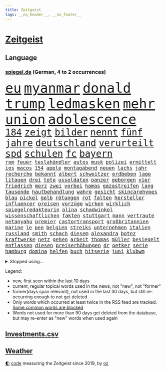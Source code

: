 ```yaml
---
title: Zeitgeist
tags: __no_header__, __no_footer__
---
```


# [Zeitgeist](https://oliz.io/zeitgeist/)

## Language

<h3><a href="https://www.spiegel.de" target="_blank">spiegel.de</a> (German, 4 to 2 occurrences)</h3>
<p style="font-family:monospace">
<span style="font-size:32pt"><a href="news_links.html#eu" class="current">eu</a></span>
<span style="font-size:32pt"><a href="news_links.html#myanmar" class="current">myanmar</a></span>
<span style="font-size:32pt"><a href="news_links.html#donald" class="current">donald</a></span>
<span style="font-size:32pt"><a href="news_links.html#trump" class="current">trump</a></span>
<span style="font-size:32pt"><a href="news_links.html#ledmasken" class="current">ledmasken</a></span>
<span style="font-size:32pt"><a href="news_links.html#mehr" class="current">mehr</a></span>
<span style="font-size:32pt"><a href="news_links.html#union" class="current">union</a></span>
<span style="font-size:32pt"><a href="news_links.html#adolescence" class="new">adolescence</a></span>
<br>
<span style="font-size:22pt"><a href="news_links.html#184" class="new">184</a></span>
<span style="font-size:22pt"><a href="news_links.html#zeigt" class="current">zeigt</a></span>
<span style="font-size:22pt"><a href="news_links.html#bilder" class="current">bilder</a></span>
<span style="font-size:22pt"><a href="news_links.html#nennt" class="current">nennt</a></span>
<span style="font-size:22pt"><a href="news_links.html#fünf" class="current">fünf</a></span>
<span style="font-size:22pt"><a href="news_links.html#jahre" class="current">jahre</a></span>
<span style="font-size:22pt"><a href="news_links.html#deutschland" class="current">deutschland</a></span>
<span style="font-size:22pt"><a href="news_links.html#verurteilt" class="current">verurteilt</a></span>
<span style="font-size:22pt"><a href="news_links.html#spd" class="current">spd</a></span>
<span style="font-size:22pt"><a href="news_links.html#schulen" class="current">schulen</a></span>
<span style="font-size:22pt"><a href="news_links.html#fc" class="current">fc</a></span>
<span style="font-size:22pt"><a href="news_links.html#bayern" class="current">bayern</a></span>
<br>
<span style="font-size:12pt"><a href="news_links.html#rom" class="current">rom</a></span>
<span style="font-size:12pt"><a href="news_links.html#feuer" class="current">feuer</a></span>
<span style="font-size:12pt"><a href="news_links.html#teslahändler" class="new">teslahändler</a></span>
<span style="font-size:12pt"><a href="news_links.html#autos" class="current">autos</a></span>
<span style="font-size:12pt"><a href="news_links.html#musk" class="current">musk</a></span>
<span style="font-size:12pt"><a href="news_links.html#polizei" class="current">polizei</a></span>
<span style="font-size:12pt"><a href="news_links.html#ermittelt" class="current">ermittelt</a></span>
<span style="font-size:12pt"><a href="news_links.html#ios" class="new">ios</a></span>
<span style="font-size:12pt"><a href="news_links.html#macos" class="new">macos</a></span>
<span style="font-size:12pt"><a href="news_links.html#154" class="new">154</a></span>
<span style="font-size:12pt"><a href="news_links.html#apple" class="current">apple</a></span>
<span style="font-size:12pt"><a href="news_links.html#montagabend" class="current">montagabend</a></span>
<span style="font-size:12pt"><a href="news_links.html#neuen" class="current">neuen</a></span>
<span style="font-size:12pt"><a href="news_links.html#lachs" class="current">lachs</a></span>
<span style="font-size:12pt"><a href="news_links.html#jahr" class="current">jahr</a></span>
<span style="font-size:12pt"><a href="news_links.html#recherche" class="current">recherche</a></span>
<span style="font-size:12pt"><a href="news_links.html#bekannt" class="current">bekannt</a></span>
<span style="font-size:12pt"><a href="news_links.html#albert" class="current">albert</a></span>
<span style="font-size:12pt"><a href="news_links.html#schweitzer" class="current">schweitzer</a></span>
<span style="font-size:12pt"><a href="news_links.html#erdbeben" class="current">erdbeben</a></span>
<span style="font-size:12pt"><a href="news_links.html#lage" class="current">lage</a></span>
<span style="font-size:12pt"><a href="news_links.html#litauen" class="current">litauen</a></span>
<span style="font-size:12pt"><a href="news_links.html#drei" class="current">drei</a></span>
<span style="font-size:12pt"><a href="news_links.html#tote" class="current">tote</a></span>
<span style="font-size:12pt"><a href="news_links.html#ussoldaten" class="current">ussoldaten</a></span>
<span style="font-size:12pt"><a href="news_links.html#panzer" class="current">panzer</a></span>
<span style="font-size:12pt"><a href="news_links.html#geborgen" class="current">geborgen</a></span>
<span style="font-size:12pt"><a href="news_links.html#vier" class="current">vier</a></span>
<span style="font-size:12pt"><a href="news_links.html#friedrich" class="current">friedrich</a></span>
<span style="font-size:12pt"><a href="news_links.html#merz" class="current">merz</a></span>
<span style="font-size:12pt"><a href="news_links.html#zwei" class="current">zwei</a></span>
<span style="font-size:12pt"><a href="news_links.html#vorbei" class="current">vorbei</a></span>
<span style="font-size:12pt"><a href="news_links.html#hamas" class="current">hamas</a></span>
<span style="font-size:12pt"><a href="news_links.html#gazastreifen" class="current">gazastreifen</a></span>
<span style="font-size:12pt"><a href="news_links.html#lang" class="current">lang</a></span>
<span style="font-size:12pt"><a href="news_links.html#tausende" class="current">tausende</a></span>
<span style="font-size:12pt"><a href="news_links.html#hautbehandlung" class="new">hautbehandlung</a></span>
<span style="font-size:12pt"><a href="news_links.html#wahre" class="current">wahre</a></span>
<span style="font-size:12pt"><a href="news_links.html#gesicht" class="current">gesicht</a></span>
<span style="font-size:12pt"><a href="news_links.html#skincarehypes" class="new">skincarehypes</a></span>
<span style="font-size:12pt"><a href="news_links.html#blau" class="current">blau</a></span>
<span style="font-size:12pt"><a href="news_links.html#pickel" class="new">pickel</a></span>
<span style="font-size:12pt"><a href="news_links.html#gelb" class="new">gelb</a></span>
<span style="font-size:12pt"><a href="news_links.html#rötungen" class="new">rötungen</a></span>
<span style="font-size:12pt"><a href="news_links.html#rot" class="current">rot</a></span>
<span style="font-size:12pt"><a href="news_links.html#falten" class="current">falten</a></span>
<span style="font-size:12pt"><a href="news_links.html#hersteller" class="current">hersteller</a></span>
<span style="font-size:12pt"><a href="news_links.html#influencer" class="current">influencer</a></span>
<span style="font-size:12pt"><a href="news_links.html#preisen" class="current">preisen</a></span>
<span style="font-size:12pt"><a href="news_links.html#vorzüge" class="new">vorzüge</a></span>
<span style="font-size:12pt"><a href="news_links.html#wirken" class="current">wirken</a></span>
<span style="font-size:12pt"><a href="news_links.html#wirklich" class="current">wirklich</a></span>
<span style="font-size:12pt"><a href="news_links.html#spiegelredakteurin" class="current">spiegelredakteurin</a></span>
<span style="font-size:12pt"><a href="news_links.html#alina" class="new">alina</a></span>
<span style="font-size:12pt"><a href="news_links.html#schadwinkel" class="new">schadwinkel</a></span>
<span style="font-size:12pt"><a href="news_links.html#wissenschaftlichen" class="new">wissenschaftlichen</a></span>
<span style="font-size:12pt"><a href="news_links.html#fakten" class="current">fakten</a></span>
<span style="font-size:12pt"><a href="news_links.html#stuttgart" class="current">stuttgart</a></span>
<span style="font-size:12pt"><a href="news_links.html#mann" class="current">mann</a></span>
<span style="font-size:12pt"><a href="news_links.html#vertraute" class="current">vertraute</a></span>
<span style="font-size:12pt"><a href="news_links.html#netanyahu" class="current">netanyahu</a></span>
<span style="font-size:12pt"><a href="news_links.html#premier" class="current">premier</a></span>
<span style="font-size:12pt"><a href="news_links.html#castortransport" class="new">castortransport</a></span>
<span style="font-size:12pt"><a href="news_links.html#großbritannien" class="current">großbritannien</a></span>
<span style="font-size:12pt"><a href="news_links.html#marine" class="current">marine</a></span>
<span style="font-size:12pt"><a href="news_links.html#le" class="current">le</a></span>
<span style="font-size:12pt"><a href="news_links.html#pen" class="current">pen</a></span>
<span style="font-size:12pt"><a href="news_links.html#belgien" class="current">belgien</a></span>
<span style="font-size:12pt"><a href="news_links.html#streiks" class="current">streiks</a></span>
<span style="font-size:12pt"><a href="news_links.html#unternehmen" class="current">unternehmen</a></span>
<span style="font-size:12pt"><a href="news_links.html#italien" class="current">italien</a></span>
<span style="font-size:12pt"><a href="news_links.html#russland" class="current">russland</a></span>
<span style="font-size:12pt"><a href="news_links.html#smith" class="current">smith</a></span>
<span style="font-size:12pt"><a href="news_links.html#schach" class="current">schach</a></span>
<span style="font-size:12pt"><a href="news_links.html#diesem" class="current">diesem</a></span>
<span style="font-size:12pt"><a href="news_links.html#alexandra" class="new">alexandra</a></span>
<span style="font-size:12pt"><a href="news_links.html#botez" class="new">botez</a></span>
<span style="font-size:12pt"><a href="news_links.html#kraftwerke" class="new">kraftwerke</a></span>
<span style="font-size:12pt"><a href="news_links.html#netz" class="current">netz</a></span>
<span style="font-size:12pt"><a href="news_links.html#gehen" class="current">gehen</a></span>
<span style="font-size:12pt"><a href="news_links.html#arbeit" class="current">arbeit</a></span>
<span style="font-size:12pt"><a href="news_links.html#thomas" class="current">thomas</a></span>
<span style="font-size:12pt"><a href="news_links.html#müller" class="current">müller</a></span>
<span style="font-size:12pt"><a href="news_links.html#besiegelt" class="new">besiegelt</a></span>
<span style="font-size:12pt"><a href="news_links.html#entlassen" class="current">entlassen</a></span>
<span style="font-size:12pt"><a href="news_links.html#diesen" class="current">diesen</a></span>
<span style="font-size:12pt"><a href="news_links.html#preiserhöhungen" class="current">preiserhöhungen</a></span>
<span style="font-size:12pt"><a href="news_links.html#dr" class="new">dr</a></span>
<span style="font-size:12pt"><a href="news_links.html#oetker" class="new">oetker</a></span>
<span style="font-size:12pt"><a href="news_links.html#serie" class="current">serie</a></span>
<span style="font-size:12pt"><a href="news_links.html#hamburg" class="current">hamburg</a></span>
<span style="font-size:12pt"><a href="news_links.html#domina" class="new">domina</a></span>
<span style="font-size:12pt"><a href="news_links.html#helfen" class="current">helfen</a></span>
<span style="font-size:12pt"><a href="news_links.html#buch" class="current">buch</a></span>
<span style="font-size:12pt"><a href="news_links.html#hitserie" class="new">hitserie</a></span>
<span style="font-size:12pt"><a href="news_links.html#juni" class="current">juni</a></span>
<span style="font-size:12pt"><a href="news_links.html#klubwm" class="current">klubwm</a></span>
</p>
<details>
<summary>Stopped using...</summary>
<p class="former" style="font-size:12pt">
einzelne(1621) energien(1621) gezogen(1620) herbst(1620) hundert(1620) programm(1620) wagen(1619) angeklagte(1618) echte(1618) fdpchef(1618) fünfte(1618) wen(1618) 2019(1617) elfmeter(1617) feierte(1617) for(1617) guter(1617) historiker(1617) insgesamt(1617) pflege(1617) bruder(1616) eher(1616) geholt(1616) tschechien(1616) 19(1615) hinaus(1615) sofort(1615) 26(1614) atmosphäre(1614) co₂(1614) höchsten(1614) schlimm(1614) städte(1614) unterstützt(1614) welchem(1614) beispielen(1613) bus(1613) ebenfalls(1613) geboren(1613) kandidaten(1613) kraftvoll(1613) kündigte(1613) schlagzeilen(1613) verbieten(1613) werk(1613) kohle(1612) nahezu(1612) berg(1611) gemeinsamen(1611) messi(1611) spdpolitiker(1611) erlassen(1610) längere(1610) dachte(1609) landen(1609) passt(1609) käufer(1608) rassistische(1608) debakel(1607) deals(1606) kochen(1606) ägypten(1606) lügen(1605) unterstützer(1605) vorstellen(1605) 600(1604) philipp(1604) lücke(1603) problemen(1603) bezahlen(1602) wies(1602) falschen(1601) gaben(1601) affäre(1600) berät(1599) spannungen(1599) 1500(1598) sexuellen(1598) enge(1594) vieles(1594) insassen(1591) fortsetzung(1590) letztes(1590) katholischen(1589) automatisch(1587) beitrag(1585) rettung(1585) informiert(1582) angeboten(1581) schaut(1580) solchen(1578) dramatischen(1577) geblieben(1576) gewarnt(1572) überfall(1571) flug(1569) entspannt(1565) startup(1563) abgegeben(1390) tennisstar(1388) autoren(1341) ausgefallen(1328) schwarz(1308) erhofft(1302) stehlen(1297) haushalt(1287) gehälter(1281) getöteten(1274) entstanden(1262) wichtiges(1246) halbes(1244) ungewöhnliche(1230) bekannteste(1220) fußballs(1209) verabschieden(1184) buschmann(1180) weiten(1168) spielern(1146) verweist(1142) gezwungen(1134) erneuerbare(1100) stabil(1098) eindrücke(1096) eingetroffen(1091) herzen(1085) günstiger(1080) patrick(1080) erlauben(1066) locken(1061) humor(1060) antisemitische(1056) perfekte(1040) ehrt(1034) israelis(1027) verzweiflung(1024) kai(1021) budapest(1019) stockholm(1013) joshua(1010) justizminister(995) zuwanderung(995) partnerin(992) legal(970) chinesen(965) notruf(952) raten(947) professor(939) franz(933) träumt(929) auseinander(919) kollege(907) kompliziert(900) emissionen(899) angreifen(898) asyl(891) lionel(890) auszeichnung(883) mama(880) abbauen(845) böhmermann(843) angriffs(832) fenster(832) game(827) flogen(825) text(824) muster(820) mag(812) überstanden(809) ähnliche(808) heimische(805) fahnder(804) erfolgreiche(797) lebensgefahr(794) zufällig(793) 18jähriger(791) befasst(783) landwirte(782) verschleppt(772) schöner(763) brauche(758) wahlsieger(758) darmstadt(747) diesjährigen(746) gedanken(746) duisburg(739) wendepunkt(734) kreuz(728) erfolgen(725) beides(722) wiederwahl(709) 13jährige(708) staatsschutz(698) staatsbürger(696) tickets(694) getrieben(689) horror(687) spaniens(673) küche(668) bekennt(653) sizilien(648) budget(643) stock(639) zwischenfall(631) zügen(629) schweigt(626) auflösung(625) islamistische(597) sichergestellt(572) jon(567) sperre(565) tvsender(557) generalbundesanwalt(553) achtzigerjahren(550) getöteter(540) herbert(538) belästigt(536) lebende(533) israelischer(527) besetzung(519) bist(514) attentat(513) nahost(504) bundes(501) menschenrechte(498) schlaf(495) rafah(493) perry(487) magic(479) friedlich(477) ehepaar(472) dfl(471) beklagen(464) ruanda(464) leise(459) offensichtlich(453) mindestlohn(452) zurückgekehrt(452) abgeordneter(451) erschoss(450) erfuhr(448) anhebung(445) aufstellen(443) kate(440) rutscht(434) nicole(433) 2006(417) minus(415) sächsische(414) allgegenwärtig(410) jackson(408) substanz(406) hauptdarstellerin(400) verbotene(394) anerkennung(390) fragte(385) zwölfjähriger(385) meisterschaft(384) mount(379) pferde(378) stewart(377) einfacher(375) kostenlosen(375) legten(375) lüge(375) outfits(368) stammen(368) ehen(367) boxen(361) alec(357) baldwin(357) bodo(355) boxer(355) indirekt(354) aktie(351) aufsichtsrat(350) populismus(350) beeindruckende(348) bewerten(348) rekonstruieren(347) 20jähriger(344) ausprobiert(343) entführt(343) gipfel(343) thyssenkrupp(339) locker(336) unseres(336) gesenkt(335) elefanten(334) breitet(330) leuten(330) handwerk(329) figuren(328) oberster(328) spdspitze(322) mau(320) unterstützte(320) schlägen(316) immobilie(312) beweist(311) verbrecher(311) kehren(308) weibchen(308) ego(307) premiers(307) liest(306) geldwäsche(304) heimatstadt(304) späten(304) planten(301) genauen(299) mercedesbenz(299) neueste(297) spanier(296) ausgesagt(295) fdppolitiker(295) befragen(292) hilton(292) gefährliches(291) chris(290) dresdner(287) stehe(286) jubel(285) 200000(284) fußballplatz(282) feinde(280) ordnete(280) christen(279) urteile(272) potenziell(271) gebissen(270) schwangerschaft(268) vielfalt(267) atem(265) koma(264) häusliche(263) feuert(261) gefangen(261) zeug(260) kalt(259) magabewegung(257) oh(257) toben(256) bekamen(255) medikament(253) umstrittenem(249) wahrscheinlicher(249) stabilität(248) attestiert(247) ausländischen(247) baseball(247) erledigt(246) un(245) häufigsten(244) simone(242) steuert(242) wahlerfolg(241) viereinhalb(239) verbracht(238) erdloch(237) atlantik(235) kunstwerk(235) spdabgeordneter(235) zentrales(235) ansehen(234) zwölfjährige(234) grafiken(232) kalkül(232) buckelwal(230) friedliche(230) geurteilt(230) postete(230) abenteuer(229) berechnet(228) elbe(228) feststellen(227) sprengstoff(227) tanzte(227) zukommt(227) ausgestattet(225) gesundheitliche(225) nutze(225) thailändischen(224) allzu(223) riese(221) ermorden(220) lilium(218) streits(218) empfänger(216) einladen(215) versinkt(215) nächstes(213) arnold(212) drückte(212) kunstwerke(211) thesen(211) unterirdische(211) vorgegangen(211) zeitreise(211) hetze(207) satiriker(206) berufliche(202) empfehlung(201) 2011(200) verfasst(200) berger(199) anhaltende(198) witze(198) übernahm(198) hob(197) überrollt(197) container(196) fußballweltverband(196) hassan(196) export(195) bakterien(194) rohstoffen(194) pate(193) parteichefin(192) brasilianischen(191) 55(190) abgefangen(189) müde(188) vereinte(188) bezwingt(187) h(186) kleinkind(185) ratlos(185) 007(184) design(184) gebraucht(184) nochmals(184) alex(183) eilig(183) gefördert(183) asylrecht(182) heidenheim(182) dc(181) kurzerhand(181) prorussische(181) code(180) instrumentalisiert(180) abgeschnitten(179) energiepreise(179) essenziell(179) ihrerseits(179) marktwirtschaft(179) beschimpfte(178) getötete(178) kanzlerkandidaten(177) 71(174) avignon(174) späte(174) übergibt(173) hanau(172) bescheiden(171) erstarken(171) seinerseits(171) absolute(170) carolabrücke(170) ehre(170) kanzlerfrage(170) 95(169) diplomatie(169) vergewaltigungsprozess(169) gesetzlichen(168) schönheitsideale(167) studiert(167) angeschwemmt(166) vertrieb(166) ausgerichtet(165) nachbarländer(165) dominique(164) dunkle(164) fünftel(164) marcel(164) bedrängt(161) briefwahl(161) männchen(161) frische(160) 19jährige(159) fabriken(159) edward(158) königreich(158) lenken(158) cdukanzlerkandidat(157) morgens(157) pendler(157) schrammt(157) regional(156) grünheide(155) teslafabrik(155) dallas(154) fotografieren(154) liveticker(154) raphael(154) unterschiedliche(154) erlaubnis(153) flugobjekte(152) anderswo(151) überwältigt(151) sensible(150) anpassen(149) bedrohte(149) düsteres(149) knochen(149) mcdonald’s(148) dankbarkeit(147) evangelische(147) facebookkonzern(147) nachteil(147) superkraft(146) gestimmt(145) karoline(145) stralsund(144) beschränken(143) unterschrift(143) wünschte(143) gesetzesänderung(142) holocaustüberlebende(142) aires(141) ausfällig(141) buenos(141) exklusiv(138) mehrkosten(138) videospielen(138) glückliche(137) kita(137) manipulieren(137) soziologe(137) zunehmende(137) bundestagsabgeordneten(136) mussolini(136) vereine(136) amerikanischer(135) beispielloser(135) kontakten(134) veranlasste(134) wilson(134) anfühlt(133) tarife(133) gebühren(132) millionenbetrag(132) rüstungsexporte(132) unionskanzlerkandidat(132) fatal(131) gerichtssaal(131) ultimatum(131) gelder(129) offizieller(129) schauspielstar(129) mittagessen(128) unternehmensberater(128) 22jähriger(127) lakers(127) saarbrücken(127) wachsenden(127) zweikampf(127) payne(126) zerschlagen(126) löhne(125) schienen(125) schädlich(125) zugesprochen(125) entlastungen(124) erkältung(124) natobeitritt(124) bush(123) delfine(123) milliardendeal(122) vorbilder(121) bosnien(120) bürgerkriegsland(120) celsius(120) deckt(120) demokratisch(120) wahllokale(120) mikaela(119) shiffrin(119) stressen(119) furcht(118) abzug(117) bannon(117) beschwerde(116) propagandashow(116) riesenslalom(116) cdupolitikerin(115) geldautomatensprenger(115) satt(115) zuschüsse(115) justizministerium(114) nova(114) postet(114) entgleist(113) fraktionschef(112) russlandsanktionen(112) übergabe(112) ansprache(111) make(111) stopfen(111) abkommens(110) lawrow(110) schläge(110) schuh(109) krankheiten(108) strafverfahren(108) people(107) reichinnek(107) schnelligkeit(107) schnellstmöglich(107) anweisung(106) gefängnisstrafe(106) 27jährigen(105) betreuung(105) finanzierte(105) hardliner(105) monica(105) protagonisten(105) verwendung(105) wertvoll(105) fdpgeneralsekretär(104) kassen(104) provokationen(104) unsicheren(104) voranbringen(103) pille(102) purzeln(102) wichtigstes(102) zehntausenden(102) berlinale(101) kleid(101) maue(101) schwacher(101) direktmandate(100) hinterm(100) millionenhöhe(100) neugeborene(100) unrealistisch(100) abschätzen(99) maul(99) schmerz(99) unterseekabel(99) datenkabel(98) schwor(98) 23jährige(97) akuter(97) bergauf(97) ministerien(97) oz(97) veruntreut(97) wohlhabenden(97) christmas(96) conor(96) gegenstand(96) krankenversicherungen(96) popsuperstar(96) verfrüht(96) glatteis(95) rahmen(95) imitieren(94) kalte(94) kardinal(94) komplizen(94) models(94) wintereinbruch(94) klimapolitische(93) vizechef(93) inseln(92) like(92) 65jährigen(91) daheim(91) termine(91) 116(90) notbremse(90) regierenden(90) sorgerecht(90) wunde(90) zugezogen(90) äußeres(90) heimniederlage(89) idioten(89) mandat(89) nachnamen(89) reallöhne(89) rücklagen(89) steel(89) derselben(88) echtzeit(88) geflüchteter(88) sag(88) streng(88) unterfranken(88) wahrnehmen(88) gefolgt(87) machtfrage(87) niederzulegen(87) tausch(87) leichnams(86) neptun(86) rommel(86) unterdrückt(86) zeitweilig(86) erledigen(85) geflohene(85) keith(85) kellogg(85) siebzigerjahre(85) erinnerungslücken(84) mineralien(84) nirgends(84) primekunden(84) serpil(84) vorenthalten(84) 2004(83) furor(83) games(83) sonntagabend(83) verbrauchern(83) viertklässler(83) vorkommen(83) antonio(82) chaotische(82) gesunder(82) justus(82) markenexperte(82) winterurlaub(82) auslandsdeutsche(81) erhalt(81) katy(81) netzentgelte(81) rekorde(81) strategisch(81) südwesten(81) wahlunterlagen(81) zueinander(81) begrenzt(80) devise(80) eigenhändig(80) gelauncht(80) haushaltskrise(80) interner(80) kivideogenerator(80) leblos(80) patriarchat(80) sora(80) unberührt(80) verständigen(80) antrittsbesuch(79) discord(79) fehlten(79) friedenstruppe(79) männlicher(79) ruhrpott(79) ausfuhr(78) discounter(78) düsteren(78) fußballklubs(78) fußballweltmeisterschaft(78) heidenheimer(78) kelce(78) logik(78) ominöse(78) 185(77) bauteil(77) brian(77) dokumentiert(77) erwartete(77) füllen(77) insolvent(77) krupp(77) bot(76) bundesarbeitsgericht(76) hilferuf(76) iphone(76) rätselhaftes(76) fehde(75) lieferung(75) rezepte(75) sanktionspaket(75) schattenflotte(75) getränke(74) neuausrichtung(74) ticken(74) aufzubauen(73) cduministerpräsident(73) delikte(73) entzieht(73) maßgeblich(73) wärmer(73) zumutung(73) luigi(72) lüneburger(72) rotwein(72) schwerwiegenden(72) witcher(72) bitcoinkurs(71) grünes(71) kitsch(71) wähnt(71) auswirkt(70) bastion(70) befreundet(70) familiennachzug(70) tübingen(70) unabhängiger(70) windkraft(70) 113(69) beliebtes(69) bundestagsfraktion(69) finanzhilfen(69) kurbelt(69) zeitenwende(69) arbeitnehmern(68) grotesk(68) guatemala(68) konzepte(68) umverteilt(68) vereinbart(68) erwiesen(67) gestrandeten(67) kidman(67) konstruktiv(67) neuaufstellung(67) newsblog(67) sportliche(67) südpazifik(67) erbstreit(66) eupolitiker(66) gefährdete(66) nachthimmel(66) schönheit(66) anhaltenden(65) kannst(65) kreuze(65) slowene(65) unappetitliche(65) vereins(65) denkwürdiges(64) einführung(64) angeprangert(63) damon(63) fahrten(63) gazakriegs(63) gemietet(63) jean(63) millionensumme(63) re(63) usunternehmen(63) dončić(62) flüchtling(62) gekürzt(62) luka(62) romans(62) wochenlangem(62) casting(61) exminister(61) gremien(61) knackt(61) schildern(61) schweinchen(61) zeitlichen(61) berechtigte(60) johanna(60) lieferdienste(60) nichtbinäre(60) ustruppen(60) verbannen(60) 104(59) damalige(59) mund(59) nordrheinwestfälischen(59) pontifex(59) rewe(59) testament(59) umschlungen(59) unfalltod(59) verknüpft(59) wohnort(59) alternde(58) auswüchse(58) eigentlichen(58) karibik(58) leine(58) penny(58) beisetzung(57) butterpreis(57) elektropionier(57) lebensgefährlichen(57) trinkwasser(57) dominierten(56) freitagnacht(56) lieferten(56) hinweisen(55) länderfinanzausgleich(55) price(55) sofern(55) streitfall(55) umlauf(55) wahllokal(55) willkür(55) euhilfen(54) funktechnik(54) gewässern(54) nötigung(54) sackt(54) unvergesslichen(54) 49(53) achtelfinale(53) alpinisten(53) flugtaxihersteller(53) joint(53) kyjiws(53) rechtspopulist(53) verschluckt(53) vornamen(53) drehbücher(52) ferienort(52) issa(52) leitung(52) schlittert(52) sängers(52) trauerzug(52) ausbürgerung(51) fratzscher(51) garmisch(51) politikberater(51) schwung(51) warnsignal(51) garmischpartenkirchen(50) rechtspopulistischen(50) schnappt(50) schwachem(50) abgeschaltet(49) ber(49) gewürdigt(49) großspende(49) kostüm(49) neigt(49) rassist(49) rechtspopulismus(49) sarg(49) angespült(48) dopingtest(48) eurozone(48) moderation(48) origin(48) positiver(48) szenario(48) usamerikanerin(48) engels(47) firewall(47) fortbildungen(47) pubkultur(47) schlussphase(47) beleidigte(46) geisel(46) trübe(46) zweites(46) chronologie(45) leidenschaftlichen(45) profifußball(45) unterbrechung(45) auszuzahlen(44) dwd(44) linkenpolitiker(44) plakate(44) sicherheitskreisen(44) spitzenkandidatin(44) windräder(44) angehen(43) hadern(43) innere(43) nähren(43) strafbar(43) wahlausgang(43) winzern(43) baldwins(42) birkenstock(42) complete(42) doppeltes(42) kurzvideos(42) luftraum(42) primemitglieder(42) schuhhersteller(42) sportgericht(42) unknown(42) usnutzer(42) vergesst(42) ausgewählte(41) irre(41) lärm(41) unterbinden(41) untergraben(41) 19jähriger(40) alltagsrassismus(40) bowl(40) kalle(40) mechanismen(40) migrationsgeschichte(40) reels(40) travis(40) user(40) bibas(39) kfir(39) siegte(39) topstars(39) waffendepots(39) bundespolizisten(38) glitzer(38) gogh(38) importverbot(38) rückgabe(38) aufwartung(37) ausgesucht(37) erfordert(37) fußgänger(37) original(37) trafford(37) ushauptstadt(37) verletztes(37) versenden(37) vorboten(37) weltspitze(37) afghanen(36) blog(36) erneuerbarer(36) konsequenz(36) müder(36) spiels(36) verreisen(36) übertragen(36) 1979(35) aquarium(35) erbitterten(35) gegenzug(35) israelhamasdeal(35) ratgeber(35) wegnehmen(35) zapfsäule(35) autoritarismus(34) mix(34) stattet(34) umher(34) drogenhandel(33) erhoffte(33) euphorisch(33) geweint(33) programme(33) trumpwelt(33) zugunglück(33) buhrufe(32) hat’s(32) journalistinnen(32) klarkommen(32) rechtfertigen(32) schwarzenegger(32) stillem(32) wahlkreise(32) beunruhigt(31) boulevardzeitung(31) brettspiel(31) cowboy(31) exklub(31) exoplaneten(31) gesten(31) maranello(31) militärflugzeug(31) rüdiger(31) verschärfungen(31) billy(30) bollwerk(30) deepseek(30) entwendet(30) kianbieter(30) schneeglöckchen(30) verschollen(30) chirurg(29) conference(29) elegant(29) hansgeorg(29) jahrestag(29) mexikaner(29) niedergelegt(29) schärfer(29) umbauten(29) verschleppte(29) 65(28) agieren(28) arbeitslosenzahl(28) beherrscht(28) direktmandat(28) dreimillionenmarke(28) holocaustmahnmal(28) lecker(28) statistischen(28) taktischen(28) vormonat(28) vorsitzender(28) entfremdung(27) erdnüsse(27) glänzende(27) spanierin(27) spiegelblog(27) umfassenden(27) unternehmenschef(27) entfesselten(26) geiselhaft(26) tereza(26) zugespitzt(26) afdpolitikerin(25) aktienkurs(25) bahnunglück(25) beteiligen(25) betroffener(25) hingezogen(25) m23(25) marie(25) schwestern(25) unterstellt(25) yarden(25) abweichler(24) asteroid(24) demselben(24) einfuhrzölle(24) entführung(24) goma(24) impfung(24) kluge(24) mavericks(24) solingen(24) zustrombegrenzungsgesetz(24) aufwärts(23) klimaneutrale(23) neugeborenes(23) schranken(23) verheerend(23) berlusconi(22) mette(22) quartalszahlen(22) silvio(22) usaid(22) freigelassene(21) ostens(21) respektlos(21) überprüfung(21) championsleagueplayoffs(20) edeka(20) frühstück(20) genesung(20) merz’(20) spirale(20) vorgeführt(20) westlich(20) bibaskinder(19) lena(19) verträge(19) whatsappgruppe(18) expertinnen(17) fördert(17) konservatismus(17) allison(16) cduvorsitzende(16) elsass(16) füßen(16) kunstfreiheit(16) waffensysteme(16) wahlzettel(16) beginnenden(15) besänftigen(15) bp(15) cdupolitikers(15) ramelow(15) tritte(15) cia(14) freilassungen(14) importierte(14) peiniger(14) penibel(14) staatspräsident(14) filmkuss(13) klarer(13) lenzerheide(13) q(13) richterin(13) rummenigge(13) abgezeichnet(12) fußballspielerin(12) hamasgeisel(12) kigenerierte(12) teilnehmern(12) unterscheiden(12) appetit(11) berufe(11) beschießt(11) bitter(11) häftlingen(11) or(11) parteienfinanzierung(11)
</p>
</details>
<p>Legend:
<ul>
<li><span class="new">new</span>, first seen within the last 10 days</li>
<li><span class="current">current</span>, regular topical words used in the news, not "new", not "former"</li>
<li><span class="former">former(days span relevant)</span>, not used in the last 30 days, but still re-occurring enough to not get deleted</li>
<li>Only words which occurred at least twice in the RSS feed are tracked. <a href="language/filters.py">Some common words are blocked</a></li>
<li>Words not used for more than 90 days get deleted from the database, but may re-enter as "new" words when used again</li>
</ul>
</p>

## [Investments](investments.html)[.csv](investments.csv)

## [Weather](weather.html)

<footer>
<a href="javascript:toggleTheme()" class="nav">🌓</a>
<a href="https://github.com/ooz/zeitgeist">code</a> measuring the Zeitgeist since 2019, by <a href="https://oliz.io">oz</a>
</footer>

